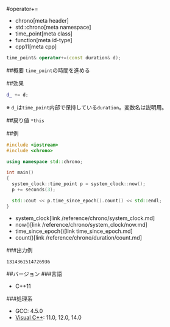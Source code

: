 #operator+=
* chrono[meta header]
* std::chrono[meta namespace]
* time_point[meta class]
* function[meta id-type]
* cpp11[meta cpp]

```cpp
time_point& operator+=(const duration& d);
```

##概要
`time_point`の時間を進める


##効果
```cpp
d_ += d;
```

※ `d_`は`time_point`内部で保持している`duration`。変数名は説明用。


##戻り値
`*this`


##例
```cpp
#include <iostream>
#include <chrono>

using namespace std::chrono;

int main()
{
  system_clock::time_point p = system_clock::now();
  p += seconds(3);

  std::cout << p.time_since_epoch().count() << std::endl;
}
```
* system_clock[link /reference/chrono/system_clock.md]
* now()[link /reference/chrono/system_clock/now.md]
* time_since_epoch()[link time_since_epoch.md]
* count()[link /reference/chrono/duration/count.md]

###出力例
```
1314361514726936
```

##バージョン
###言語
- C++11

###処理系
- GCC: 4.5.0
- [Visual C++](/implementation.md#visual_cpp): 11.0, 12.0, 14.0
